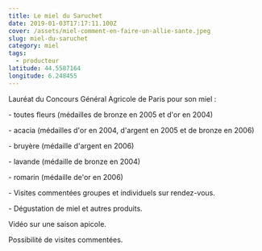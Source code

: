 ```yaml
---
title: Le miel du Saruchet
date: 2019-01-03T17:17:11.100Z
cover: /assets/miel-comment-en-faire-un-allie-sante.jpeg
slug: miel-du-saruchet
category: miel
tags:
  - producteur
latitude: 44.5587164
longitude: 6.248455
---
```

Lauréat du Concours Général Agricole de Paris pour son miel :

\- toutes fleurs (médailles de bronze en 2005 et d'or en 2004)

\- acacia (médailles d'or en 2004, d'argent en 2005 et de bronze en 2006)

\- bruyère (médaille d'argent en 2006)

\- lavande (médaille de bronze en 2004)

\- romarin (médaille de'or en 2006)

\- Visites commentées groupes et individuels sur rendez-vous.

\- Dégustation de miel et autres produits.

Vidéo sur une saison apicole.

Possibilité de visites commentées.

